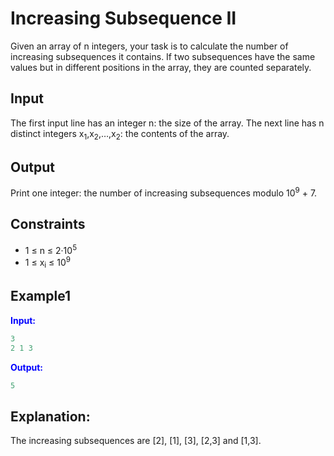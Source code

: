 # Increasing Subsequence II

Given an array of n integers, your task is to calculate the number of increasing subsequences it contains. If two subsequences have the same values but in different positions in the array, they are counted separately.

## Input

The first input line has an integer n: the size of the array.
The next line has n distinct integers x<sub>1</sub>,x<sub>2</sub>,&hellip;,x<sub>2</sub>: the contents of the array.

## Output

Print one integer: the number of increasing subsequences modulo 10<sup>9</sup> + 7.

## Constraints

* 1 &le; n &le; 2&middot;10<sup>5</sup>
* 1 &le; x<sub>i</sub> &le; 10<sup>9</sup>

## Example1
<font color="blue">**Input:**</font>
```c++
3
2 1 3
```
<font color="blue">**Output:**</font>
```c++
5
``` 

## Explanation:
The increasing subsequences are [2], [1], [3], [2,3] and [1,3].